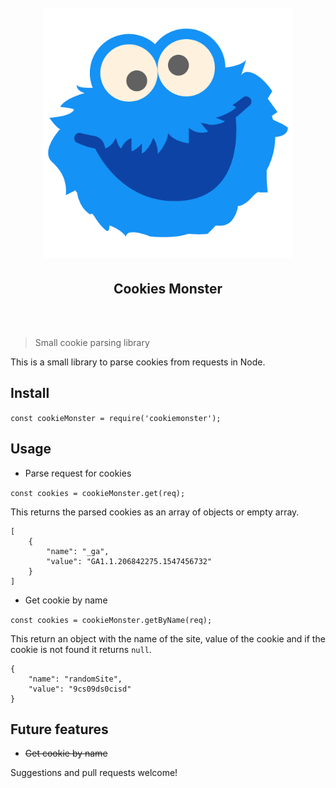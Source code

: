<h1 align="center" style="text-align: center;">
<br/>
<img width="400" src="assets/logo.png">
<br/>
<h2 align="center">Cookies Monster</h2>
<br/>
<br/>
</h1>

> Small cookie parsing library

This is a small library to parse cookies from requests in Node.

## Install

`const cookieMonster = require('cookiemonster');`

## Usage

* Parse request for cookies

`const cookies = cookieMonster.get(req);`

This returns the parsed cookies as an array of objects or empty array.

```
[
    {
        "name": "_ga",
        "value": "GA1.1.206842275.1547456732"
    }
]
```

* Get cookie by name

`const cookies = cookieMonster.getByName(req);`

This return an object with the name of the site, value of the cookie and if the cookie is not found it returns `null`.

```
{
    "name": "randomSite",
    "value": "9cs09ds0cisd"
}
```

## Future features

* ~~Get cookie by name~~

Suggestions and pull requests welcome!